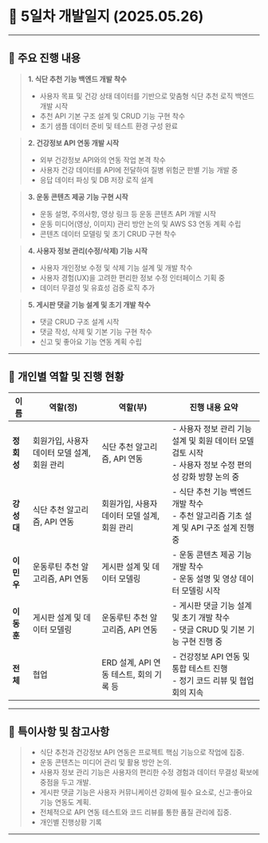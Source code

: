 # 📝 5일차 개발일지 (2025.05.26)

---

## 📌 주요 진행 내용

> **1. 식단 추천 기능 백엔드 개발 착수**  
> - 사용자 목표 및 건강 상태 데이터를 기반으로 맞춤형 식단 추천 로직 백엔드 개발 시작  
> - 추천 API 기본 구조 설계 및 CRUD 기능 구현 착수  
> - 초기 샘플 데이터 준비 및 테스트 환경 구성 완료  

> **2. 건강정보 API 연동 개발 시작**  
> - 외부 건강정보 API와의 연동 작업 본격 착수  
> - 사용자 건강 데이터를 API에 전달하여 질병 위험군 판별 기능 개발 중  
> - 응답 데이터 파싱 및 DB 저장 로직 설계  

> **3. 운동 콘텐츠 제공 기능 구현 시작**  
> - 운동 설명, 주의사항, 영상 링크 등 운동 콘텐츠 API 개발 시작  
> - 운동 미디어(영상, 이미지) 관리 방안 논의 및 AWS S3 연동 계획 수립  
> - 콘텐츠 데이터 모델링 및 초기 CRUD 구현 착수  

> **4. 사용자 정보 관리(수정/삭제) 기능 시작**  
> - 사용자 개인정보 수정 및 삭제 기능 설계 및 개발 착수  
> - 사용자 경험(UX)을 고려한 편리한 정보 수정 인터페이스 기획 중  
> - 데이터 무결성 및 유효성 검증 로직 추가  

> **5. 게시판 댓글 기능 설계 및 초기 개발 착수**  
> - 댓글 CRUD 구조 설계 시작  
> - 댓글 작성, 삭제 및 기본 기능 구현 착수  
> - 신고 및 좋아요 기능 연동 계획 수립  

---

## 👥 **개인별 역할 및 진행 현황**

| 이름   | 역할(정)                                     | 역할(부)                                           | **진행 내용 요약**                                         |
|--------|----------------------------------------------|--------------------------------------------------|------------------------------------------------------------|
| **정회성** | 회원가입, 사용자 데이터 모델 설계, 회원 관리 | 식단 추천 알고리즘, API 연동                       | - 사용자 정보 관리 기능 설계 및 회원 데이터 모델 검토 시작<br>- 사용자 정보 수정 편의성 강화 방향 논의 중 |
| **강성대** | 식단 추천 알고리즘, API 연동                  | 회원가입, 사용자 데이터 모델 설계, 회원 관리      | - 식단 추천 기능 백엔드 개발 착수<br>- 추천 알고리즘 기초 설계 및 API 구조 설계 진행 중 |
| **이민우** | 운동루틴 추천 알고리즘, API 연동               | 게시판 설계 및 데이터 모델링                       | - 운동 콘텐츠 제공 기능 개발 착수<br>- 운동 설명 및 영상 데이터 모델링 시작 |
| **이동훈** | 게시판 설계 및 데이터 모델링                   | 운동루틴 추천 알고리즘, API 연동                    | - 게시판 댓글 기능 설계 및 초기 개발 착수<br>- 댓글 CRUD 및 기본 기능 구현 진행 중 |
| **전체** | 협업                                          | ERD 설계, API 연동 테스트, 회의 기록 등             | - 건강정보 API 연동 및 통합 테스트 진행<br>- 정기 코드 리뷰 및 협업 회의 지속 |

---

## 📝 **특이사항 및 참고사항**

> - 식단 추천과 건강정보 API 연동은 프로젝트 핵심 기능으로 작업에 집중.  
> - 운동 콘텐츠는 미디어 관리 및 활용 방안 논의.  
> - 사용자 정보 관리 기능은 사용자의 편리한 수정 경험과 데이터 무결성 확보에 중점을 두고 개발.  
> - 게시판 댓글 기능은 사용자 커뮤니케이션 강화에 필수 요소로, 신고·좋아요 기능 연동도 계획.  
> - 전체적으로 API 연동 테스트와 코드 리뷰를 통한 품질 관리에 집중.  
> - 개인별 진행상황 기록
---
